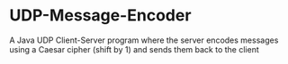 # UDP-Message-Encoder
A Java UDP Client-Server program where the server encodes messages using a Caesar cipher (shift by 1) and sends them back to the client
